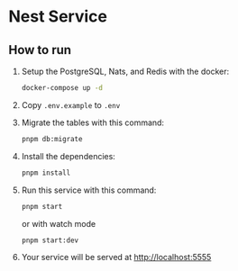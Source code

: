# Nest Service

## How to run 

1. Setup the PostgreSQL, Nats, and Redis with the docker:
   ```sh
   docker-compose up -d
   ```

2. Copy `.env.example` to `.env`

3. Migrate the tables with this command:
   ```sh
   pnpm db:migrate
   ```

4. Install the dependencies:
   ```sh
   pnpm install
   ```

5. Run this service with this command:
   ```sh
   pnpm start
   ```
   or with watch mode
   ```sh
   pnpm start:dev
   ```

6. Your service will be served at [http://localhost:5555](http://localhost:5555)
